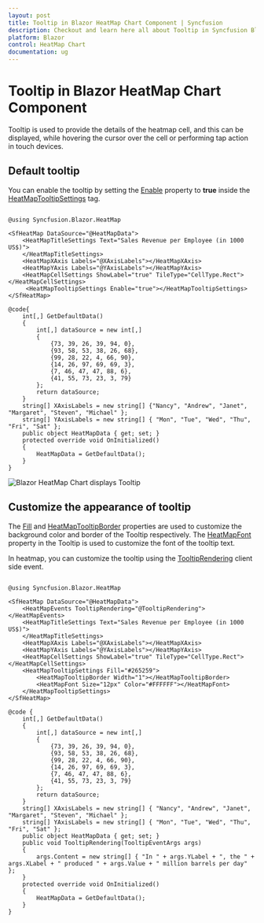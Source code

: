 ```yaml
---
layout: post
title: Tooltip in Blazor HeatMap Chart Component | Syncfusion
description: Checkout and learn here all about Tooltip in Syncfusion Blazor HeatMap Chart component and much more.
platform: Blazor
control: HeatMap Chart
documentation: ug
---
```


# Tooltip in Blazor HeatMap Chart Component

Tooltip is used to provide the details of the heatmap cell, and this can be displayed, while hovering the cursor over the cell or performing tap action in touch devices.

## Default tooltip

You can enable the tooltip by setting the [Enable](https://help.syncfusion.com/cr/blazor/Syncfusion.Blazor.HeatMap.HeatMapTooltipSettings.html#Syncfusion_Blazor_HeatMap_HeatMapTooltipSettings_Enable) property to **true** inside the [HeatMapTooltipSettings](https://help.syncfusion.com/cr/blazor/Syncfusion.Blazor.HeatMap.HeatMapTooltipSettings.html) tag.

```cshtml

@using Syncfusion.Blazor.HeatMap

<SfHeatMap DataSource="@HeatMapData">
    <HeatMapTitleSettings Text="Sales Revenue per Employee (in 1000 US$)">
    </HeatMapTitleSettings>
    <HeatMapXAxis Labels="@XAxisLabels"></HeatMapXAxis>
    <HeatMapYAxis Labels="@YAxisLabels"></HeatMapYAxis>
    <HeatMapCellSettings ShowLabel="true" TileType="CellType.Rect"></HeatMapCellSettings>
     <HeatMapTooltipSettings Enable="true"></HeatMapTooltipSettings>
</SfHeatMap>

@code{
    int[,] GetDefaultData()
    {
        int[,] dataSource = new int[,]
        {
            {73, 39, 26, 39, 94, 0},
            {93, 58, 53, 38, 26, 68},
            {99, 28, 22, 4, 66, 90},
            {14, 26, 97, 69, 69, 3},
            {7, 46, 47, 47, 88, 6},
            {41, 55, 73, 23, 3, 79}
        };
        return dataSource;
    }
    string[] XAxisLabels = new string[] {"Nancy", "Andrew", "Janet", "Margaret", "Steven", "Michael" };
    string[] YAxisLabels = new string[] { "Mon", "Tue", "Wed", "Thu", "Fri", "Sat" };
    public object HeatMapData { get; set; }
    protected override void OnInitialized()
    {
        HeatMapData = GetDefaultData();
    }
}

```

![Blazor HeatMap Chart displays Tooltip](images/blazor-heatmap-chart-tooltip.png)

## Customize the appearance of tooltip

The [Fill](https://help.syncfusion.com/cr/blazor/Syncfusion.Blazor.HeatMap.HeatMapTooltipSettings.html#Syncfusion_Blazor_HeatMap_HeatMapTooltipSettings_Fill) and [HeatMapTooltipBorder](https://help.syncfusion.com/cr/blazor/Syncfusion.Blazor.HeatMap.HeatMapTooltipBorder.html#properties) properties are used to customize the background color and border of the Tooltip respectively. The [HeatMapFont](https://help.syncfusion.com/cr/blazor/Syncfusion.Blazor.HeatMap.HeatMapFont.html) property in the Tooltip is used to customize the font of the tooltip text.

In heatmap, you can customize the tooltip using the [TooltipRendering](https://help.syncfusion.com/cr/blazor/Syncfusion.Blazor.HeatMap.HeatMapEvents.html#Syncfusion_Blazor_HeatMap_HeatMapEvents_TooltipRendering) client side event.

```cshtml

@using Syncfusion.Blazor.HeatMap

<SfHeatMap DataSource="@HeatMapData">
    <HeatMapEvents TooltipRendering="@TooltipRendering"></HeatMapEvents>
    <HeatMapTitleSettings Text="Sales Revenue per Employee (in 1000 US$)">
    </HeatMapTitleSettings>
    <HeatMapXAxis Labels="@XAxisLabels"></HeatMapXAxis>
    <HeatMapYAxis Labels="@YAxisLabels"></HeatMapYAxis>
    <HeatMapCellSettings ShowLabel="true" TileType="CellType.Rect"></HeatMapCellSettings>
    <HeatMapTooltipSettings Fill="#265259">
        <HeatMapTooltipBorder Width="1"></HeatMapTooltipBorder>
        <HeatMapFont Size="12px" Color="#FFFFFF"></HeatMapFont>
    </HeatMapTooltipSettings>
</SfHeatMap>

@code {
    int[,] GetDefaultData()
    {
        int[,] dataSource = new int[,]
        {
            {73, 39, 26, 39, 94, 0},
            {93, 58, 53, 38, 26, 68},
            {99, 28, 22, 4, 66, 90},
            {14, 26, 97, 69, 69, 3},
            {7, 46, 47, 47, 88, 6},
            {41, 55, 73, 23, 3, 79}
        };
        return dataSource;
    }
    string[] XAxisLabels = new string[] { "Nancy", "Andrew", "Janet", "Margaret", "Steven", "Michael" };
    string[] YAxisLabels = new string[] { "Mon", "Tue", "Wed", "Thu", "Fri", "Sat" };
    public object HeatMapData { get; set; }
    public void TooltipRendering(TooltipEventArgs args)
    {
        args.Content = new string[] { "In " + args.YLabel + ", the " + args.XLabel + " produced " + args.Value + " million barrels per day" };
    }
    protected override void OnInitialized()
    {
        HeatMapData = GetDefaultData();
    }
}

```